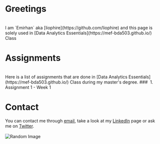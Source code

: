 <br>

# Greetings
<br>
I am `Emirhan` aka [liophire](https://github.com/liophire) and this page is solely used in [Data Analytics Essentials](https://mef-bda503.github.io/) Class
<br>

# Assignments
<br>
Here is a list of assignments that are done in [Data Analytics Essentials](https://mef-bda503.github.io/) Class during my master's degree.
### &nbsp;1. Assignment 1 - Week 1


# Contact

You can contact me through [email](mailto:sahinem@mef.edu.tr), take a look at my [LinkedIn](https://www.linkedin.com/in/emirhan-sahin/) page or ask me on [Twitter](https://twitter.com/liophire).
<br>
<br>
![Random Image](https://www.brightbits.co/wp-content/uploads/2019/05/lipsum.png)

